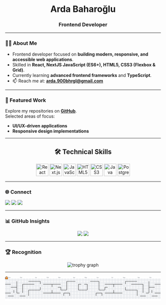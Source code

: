 <h1 align="center">Arda Baharoğlu</h1>
<h3 align="center">Frontend Developer</h3>

---

### 👨‍💻 About Me
- Frontend developer focused on **building modern, responsive, and accessible web applications**.  
- Skilled in **React, NextJS JavaScript (ES6+), HTML5, CSS3 (Flexbox & Grid)**.  
- Currently learning **advanced frontend frameworks** and **TypeScript**.  
- 📫 Reach me at: **arda.900bhrgl@gmail.com**

---

### 📂 Featured Work
Explore my repositories on [**GitHub**](https://github.com/baharogluarda?tab=repositories).  
Selected areas of focus:
- **UI/UX-driven applications**  
- **Responsive design implementations**

---

<h2 align="center">🛠️ Technical Skills</h2>
<p align="center">
  <img src="https://cdn.jsdelivr.net/gh/devicons/devicon/icons/react/react-original.svg" width="40" height="40" title="React"/>
  <img src="https://cdn.jsdelivr.net/gh/devicons/devicon/icons/nextjs/nextjs-original.svg" width="40" height="40" title="Next.js"/>
  <img src="https://cdn.jsdelivr.net/gh/devicons/devicon/icons/javascript/javascript-original.svg" width="40" height="40" title="JavaScript"/>
  <img src="https://cdn.jsdelivr.net/gh/devicons/devicon/icons/html5/html5-original.svg" width="40" height="40" title="HTML5"/>
  <img src="https://cdn.jsdelivr.net/gh/devicons/devicon/icons/css3/css3-original.svg" width="40" height="40" title="CSS3"/>
  <img src="https://cdn.jsdelivr.net/gh/devicons/devicon/icons/java/java-original.svg" width="40" height="40" title="Java"/>
  <img src="https://cdn.jsdelivr.net/gh/devicons/devicon/icons/postgresql/postgresql-original.svg" width="40" height="40" title="PostgreSQL"/>
</p>

---

### 🌐 Connect
<p align="left">
  <a href="https://www.linkedin.com/in/baharogluarda-frontend-developer" target="_blank"><img src="https://skillicons.dev/icons?i=linkedin" height="30" /></a>
  <a href="https://www.hackerrank.com/profile/arda_900bhrgl" target="_blank"><img src="https://img.shields.io/badge/HackerRank-%232EC866?style=for-the-badge&logo=HackerRank&logoColor=white" /></a>
  <a href="https://leetcode.com/u/baharogluarda" target="_blank"><img src="https://img.shields.io/badge/LeetCode-%23FFA116?style=for-the-badge&logo=leetcode&logoColor=black" /></a>
</p>

---

### 📊 GitHub Insights
<p align="center">
  <img src="https://github-readme-stats.vercel.app/api?username=baharogluarda&show_icons=true&theme=transparent" height="180" />
  <img src="https://github-readme-stats.vercel.app/api/top-langs/?username=baharogluarda&layout=compact&theme=transparent" height="180" />
</p>

---

### 🏆 Recognition
<div align="center">
  <img src="https://github-profile-trophy.vercel.app?username=maurodesouza&theme=dracula&column=-1&row=1&margin-w=8&margin-h=8&no-bg=false&no-frame=false&order=4" height="150" alt="trophy graph"  />
</div>

---

<picture>
  <source media="(prefers-color-scheme: dark)" srcset="https://raw.githubusercontent.com/baharogluarda/baharogluarda/output/pacman-contribution-graph-dark.svg">
  <source media="(prefers-color-scheme: light)" srcset="https://raw.githubusercontent.com/baharogluarda/baharogluarda/output/pacman-contribution-graph.svg">
  <img alt="pacman contribution graph" src="https://raw.githubusercontent.com/baharogluarda/baharogluarda/output/pacman-contribution-graph.svg">
</picture>

